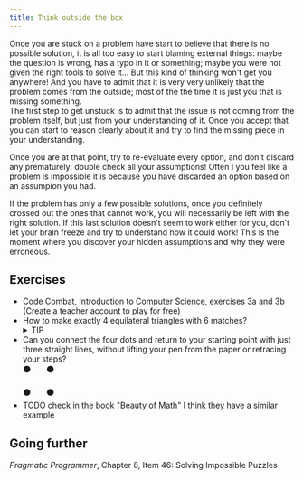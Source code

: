 ```yaml
---
title: Think outside the box
---
```


Once you are stuck on a problem have start to believe that there is no possible solution, it is all too easy to start blaming external things: maybe the question is wrong, has a typo in it or something; maybe you were not given the right tools to solve it<!--; maybe I am missing some important knowledge, -->... But this kind of thinking won't get you anywhere! And you have to admit that it is very very unlikely that the problem comes from the outside; most of the the time it is just you that is missing something.<br/>
The first step to get unstuck is to admit that the issue is not coming from the problem itself, but just from your understanding of it. Once you accept that you can start to reason clearly about it and try to find the missing piece in your understanding.

Once you are at that point, try to re-evaluate every option, and don't discard any prematurely: double check all your assumptions! Often I you feel like a problem is impossible it is because you have discarded an option based on an assumpion you had.

If the problem has only a few possible solutions, once you definitely crossed out the ones that cannot work, you will necessarily be left with the right solution. If this last solution doesn't seem to work either for you, don't let your brain freeze and try to understand how it could work! This is the moment where you discover your hidden assumptions and why they were erroneous.

## Exercises

- Code Combat, Introduction to Computer Science, exercises 3a and 3b (Create a teacher account to play for free)
- How to make exactly 4 equilateral triangles with 6 matches?
    <details>
        <summary>TIP</summary>
        Think in 3D
    </details>
- Can you connect the four dots and return to your starting point with just three straight lines, without lifting your pen from the paper or retracing your steps?<br/>
    ⚫&nbsp;&nbsp;&nbsp;&nbsp;&nbsp;&nbsp;&nbsp;⚫
    <br/><br/>
    ⚫&nbsp;&nbsp;&nbsp;&nbsp;&nbsp;&nbsp;&nbsp;⚫
- TODO check in the book "Beauty of Math" I think they have a similar example

## Going further

*Pragmatic Programmer*, Chapter 8, Item 46: Solving Impossible Puzzles